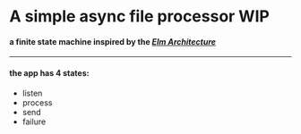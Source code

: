 # A simple async file processor WIP
#### a finite state machine inspired by the [_Elm Architecture_](https://guide.elm-lang.org/architecture/)
***
#### the app has 4 states: 
- listen
- process
- send
- failure

